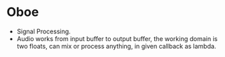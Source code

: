 # Oboe

- Signal Processing.
- Audio works from input buffer to output buffer, the working domain is two floats, can mix or process anything, in given callback as lambda. 

